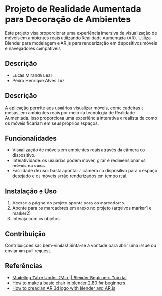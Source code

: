 # Projeto de Realidade Aumentada para Decoração de Ambientes

Este projeto visa proporcionar uma experiência imersiva de visualização de móveis em ambientes reais utilizando Realidade Aumentada (AR). Utiliza Blender para modelagem e AR.js para renderização em dispositivos móveis e navegadores compatíveis.

## Descrição

- Lucas Miranda Leal
- Pedro Henrique Alves Luz

## Descrição

A aplicação permite aos usuários visualizar móveis, como cadeiras e mesas, em ambientes reais por meio da tecnologia de Realidade Aumentada. Isso proporciona uma experiência interativa e realista de como os móveis ficariam em seus próprios espaços.

## Funcionalidades

- Visualização de móveis em ambientes reais através da câmera do dispositivo.
- Interatividade: os usuários podem mover, girar e redimensionar os móveis na cena.
- Facilidade de uso: basta apontar a câmera do dispositivo para o espaço desejado e os móveis serão renderizados em tempo real.

## Instalação e Uso

1. Acesse a página do projeto aponte para os marcadores.
2. Aponte para os marcadores em anexo no projeto (arquivos marker1 e marker2)
3. Interaja com os objetos

## Contribuição

Contribuições são bem-vindas! Sinta-se à vontade para abrir uma issue ou enviar um pull request.

## Referências
- [Modeling Table Under 2Min || Blender Beginners Tutorial](https://www.youtube.com/watch?v=8b7G0AWcV1k)
- [How to make a basic chair in blender 2.80 for beginners](https://www.youtube.com/watch?v=ukpJsBO-bmY)
- [How to cread an AR 3d logo with blender and AR.js](https://jelena-ristic.medium.com/how-to-create-an-augmented-reality-3d-logo-with-blender-and-ar-js-1d7097456eb0)
